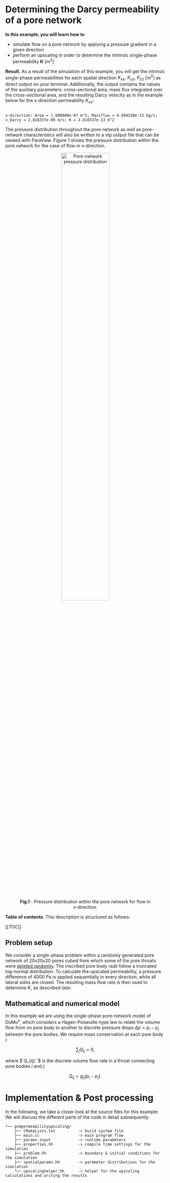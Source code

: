 # Determining the Darcy permeability of a pore network

__In this example, you will learn how to__

* simulate flow on a pore network by applying a pressure gradient in a given direction
* perform an upscaling in order to determine the intrinsic single-phase permeability $`\mathbf{K}`$ [m$`^2`$]


__Result__.
As a result of the simulation of this example, you will get the intrinsic single-phase permeabilities for each spatial direction $`K_{xx}`$, $`K_{yy}`$, $`K_{zz}`$ [m$`^2`$]
as direct output on your terminal.
Additionally, the output contains the values of the auxiliary parameters: cross-sectional area, mass flux integrated over the cross-sectional area,
and the resulting Darcy velocity as in the example below for the x-direction permeability $`K_{xx}`$:

```

x-direction: Area = 1.600000e-07 m^2; Massflux = 4.509338e-13 kg/s; v_Darcy = 2.818337e-09 m/s; K = 2.818337e-13 m^2

```

The pressure distribution throughout the pore network as well as pore-network characteristics will also be written to a vtp output file that can be viewed with ParaView.
Figure 1 shows the pressure distribution within the pore network for the case of flow in x-direction.

<figure>
    <center>
        <img src="img/result.png" alt="Pore-network pressure distribution" width="60%"/>
        <figcaption> <b> Fig.1 </b> - Pressure distribution within the pore network for flow in x-direction. </figcaption>
    </center>
</figure>

__Table of contents__. This description is structured as follows:

[[_TOC_]]


## Problem setup

We consider a single-phase problem within a randomly generated pore network of 20x20x20 pores cubed from which some of the pore throats were [deleted randomly](https://doi.org/10.1029/2010WR010180).
The inscribed pore body radii follow a truncated log-normal distribution.
To calculate the upscaled permeability, a pressure difference of 4000 Pa is applied sequentially in every direction, while all lateral sides are closed.
The resulting mass flow rate is then used  to determine K, as described later.

## Mathematical and numerical model

In this example we are using the single-phase pore-network model of DuMu<sup>x</sup>, which considers a Hagen-Poiseuille-type law to relate the volume flow from on pore body to another to discrete pressure drops $`\Delta p = p_i - p_j`$ between the pore bodies.
We require mass conservation at each pore body $`i`$:

```math
 \sum_j Q_{ij} = 0,
```
where $`Q_{ij}``$ is the discrete volume flow rate in a throat connecting pore bodies $`i`$ and $`j`$:

```math
 Q_{ij} = g_{ij} (p_i - p_j).
```

# Implementation & Post processing

In the following, we take a closer look at the source files for this example.
We will discuss the different parts of the code in detail subsequently.

```
└── pnmpermeabilityupscaling/
    ├── CMakeLists.txt          -> build system file
    ├── main.cc                 -> main program flow
    ├── params.input            -> runtime parameters
    ├── properties.hh           -> compile time settings for the simulation
    ├── problem.hh              -> boundary & initial conditions for the simulation
    ├── spatialparams.hh        -> parameter distributions for the simulation
    └── upscalinghelper.hh      -> helper for the upscaling calculations and writing the results
```
